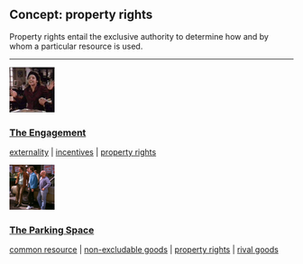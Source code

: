 ## Concept: property rights

Property rights entail the exclusive authority to determine how and by whom a particular resource is used.

<hr>
<div class="clip-listing">
<img src="media/icons/engagement.jpg" alt="The Engagement icon">

### [The Engagement](/clip/64/)

[externality](/concept/externality/) | [incentives](/concept/incentives/) | [property rights](/concept/property-rights/)
</div>

<div class="clip-listing">
<img src="media/icons/parking_space.jpg" alt="The Parking Space icon">

### [The Parking Space](/clip/38/)

[common resource](/concept/common-resource/) | [non-excludable goods](/concept/non-excludable-goods/) | [property rights](/concept/property-rights/) | [rival goods](/concept/rival-goods/)
</div>

